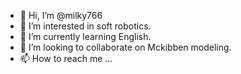 - 👋 Hi, I’m @milky766
- 👀 I’m interested in soft robotics.
- 🌱 I’m currently learning English.
- 💞️ I’m looking to collaborate on Mckibben modeling.
- 📫 How to reach me ...

<!---
milky766/milky766 is a ✨ special ✨ repository because its `README.md` (this file) appears on your GitHub profile.
You can click the Preview link to take a look at your changes.
--->
